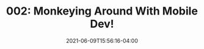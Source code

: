 ---
title: "002: Monkeying Around With Mobile Dev!"
date: 2021-06-09T15:56:16-04:00
draft: false
image: 'puzzles/ABC-002.jpeg'
tags: [ "product", ".NET", "frameworks" ]
categories: [ "helloworld", "mobile" ]
---